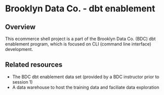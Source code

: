 # Brooklyn Data Co. - dbt enablement

## Overview
This ecommerce shell project is a part of the Brooklyn Data Co. (BDC) dbt enablement program, which is focused on CLI (command line interface) development.

## Related resources
- The BDC dbt enablement data set (provided by a BDC instructor prior to session 1)
- A data warehouse to host the training data and faciliate data exploration